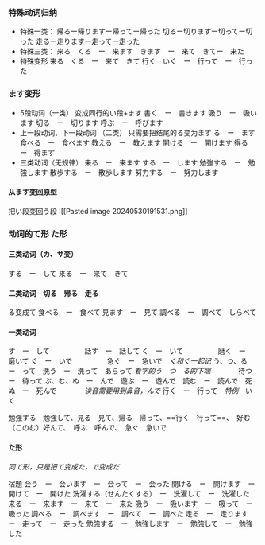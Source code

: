 ### 特殊动词归纳
+ 特殊一类：
帰るー帰りますー帰ってー帰った
切るー切りますー切ってー切った
走るー走りますー走ってー走った
+ 特殊三类：
来る　くる　ー　来ます　きます　ー　来て　きてー　来た　
+ 特殊变形
来る　くる　ー　来て　きて
行く　いく　ー　行って　ー　行った
### ます变形
+ 5段动词（一类）
变成同行的い段+ます
書く　ー　書きます
吸う　ー　吸います
切る　ー　切ります
呼ぶ　ー　呼びます
+ 上一段动词、下一段动词 （二类）
只需要把结尾的る变为ます
る　ー　ます
食べる　ー　食べます
教える　ー　教えます
開ける　ー　開けます
得る　ー　得ます
+ 三类动词（无规律）
来る　ー　来ます
する　ー　します
勉強する　ー　勉強します
散歩する　ー　散歩します
努力する　ー　努力します
#### 从ます变回原型
把い段变回う段
![[Pasted image 20240530191531.png]]

### 动词的て形 た形
#### 三类动词（カ、サ变）
する　ー　して
来る　ー　来て　きて
#### 二类动词　切る　帰る　走る
る变成て
食べる　ー　食べて
見ます　ー　見て
調べる　ー　調べて　しらべて
#### 一类动词
す　ー　して　　　　　話す　ー　話して
く　ー　いて　　　　　磨く　ー　磨いて
ぐ　ー　いで　　　　　急ぐ　ー　急いで　*く和ぐ一起记*
う、つ、る　ー　って　洗う　ー　洗って　あらって      *看字的う　つ　る的下端*　　　　待つ　ー　待って
ぶ、む、ぬ　ー　んで　遊ぶ　ー　遊んで　読む　ー　読んで　死ぬ　ー　死んで　　　　*读音需要用到鼻音，んで*
行く　ー　行って　*特例*　いく

勉強する　勉強して、見る　見て、帰る　帰って、==行く　行って==、　好む（このむ）好んて、　呼ぶ　呼んで、　急ぐ　急いで
#### た形
*同て形，只是把て变成た，で变成だ*

宿題
会う　ー　会います　ー　会って　ー　会った
開ける　ー　開けます　ー　開けて　ー　開けた
洗濯する（せんたくする）　ー　洗濯して　ー　洗濯した
来る　ー　来ます　ー　来て　ー　来た
吸う　ー　吸います　ー　吸って　ー　吸った
調べる　ー　調べます　ー　調べて　ー　調べた
走る　ー　走ります　ー　走って　ー　走った
勉強する　ー　勉強します　ー　勉強して　ー　勉強した
